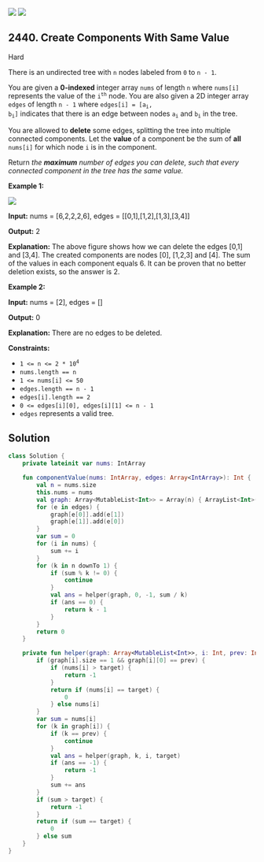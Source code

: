 [![](https://img.shields.io/github/stars/javadev/LeetCode-in-Kotlin?label=Stars&style=flat-square)](https://github.com/javadev/LeetCode-in-Kotlin)
[![](https://img.shields.io/github/forks/javadev/LeetCode-in-Kotlin?label=Fork%20me%20on%20GitHub%20&style=flat-square)](https://github.com/javadev/LeetCode-in-Kotlin/fork)

## 2440\. Create Components With Same Value

Hard

There is an undirected tree with `n` nodes labeled from `0` to `n - 1`.

You are given a **0-indexed** integer array `nums` of length `n` where `nums[i]` represents the value of the <code>i<sup>th</sup></code> node. You are also given a 2D integer array `edges` of length `n - 1` where <code>edges[i] = [a<sub>i</sub>, b<sub>i</sub>]</code> indicates that there is an edge between nodes <code>a<sub>i</sub></code> and <code>b<sub>i</sub></code> in the tree.

You are allowed to **delete** some edges, splitting the tree into multiple connected components. Let the **value** of a component be the sum of **all** `nums[i]` for which node `i` is in the component.

Return _the **maximum** number of edges you can delete, such that every connected component in the tree has the same value._

**Example 1:**

![](https://assets.leetcode.com/uploads/2022/08/26/diagramdrawio.png)

**Input:** nums = [6,2,2,2,6], edges = \[\[0,1],[1,2],[1,3],[3,4]]

**Output:** 2

**Explanation:** The above figure shows how we can delete the edges [0,1] and [3,4]. The created components are nodes [0], [1,2,3] and [4]. The sum of the values in each component equals 6. It can be proven that no better deletion exists, so the answer is 2.

**Example 2:**

**Input:** nums = [2], edges = []

**Output:** 0

**Explanation:** There are no edges to be deleted.

**Constraints:**

*   <code>1 <= n <= 2 * 10<sup>4</sup></code>
*   `nums.length == n`
*   `1 <= nums[i] <= 50`
*   `edges.length == n - 1`
*   `edges[i].length == 2`
*   `0 <= edges[i][0], edges[i][1] <= n - 1`
*   `edges` represents a valid tree.

## Solution

```kotlin
class Solution {
    private lateinit var nums: IntArray

    fun componentValue(nums: IntArray, edges: Array<IntArray>): Int {
        val n = nums.size
        this.nums = nums
        val graph: Array<MutableList<Int>> = Array(n) { ArrayList<Int>() }
        for (e in edges) {
            graph[e[0]].add(e[1])
            graph[e[1]].add(e[0])
        }
        var sum = 0
        for (i in nums) {
            sum += i
        }
        for (k in n downTo 1) {
            if (sum % k != 0) {
                continue
            }
            val ans = helper(graph, 0, -1, sum / k)
            if (ans == 0) {
                return k - 1
            }
        }
        return 0
    }

    private fun helper(graph: Array<MutableList<Int>>, i: Int, prev: Int, target: Int): Int {
        if (graph[i].size == 1 && graph[i][0] == prev) {
            if (nums[i] > target) {
                return -1
            }
            return if (nums[i] == target) {
                0
            } else nums[i]
        }
        var sum = nums[i]
        for (k in graph[i]) {
            if (k == prev) {
                continue
            }
            val ans = helper(graph, k, i, target)
            if (ans == -1) {
                return -1
            }
            sum += ans
        }
        if (sum > target) {
            return -1
        }
        return if (sum == target) {
            0
        } else sum
    }
}
```